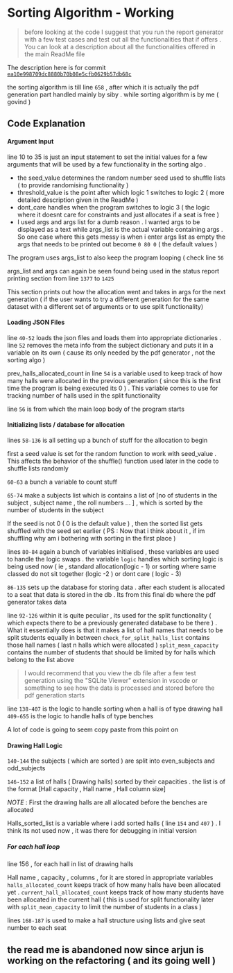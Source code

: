 ﻿# Sorting Algorithm - Working
> before looking at the code I suggest that you run the report generator with a few test cases and test out all the functionalities that if offers .  
>  You can look at a description about all the functionalities offered in the main ReadMe file

The description here is for commit [`ea10e998709dc8880b70b08e5cfb0629b57db68c` ](https://github.com/Govind-S-B/ExamHall-SeatAllocator/tree/ea10e998709dc8880b70b08e5cfb0629b57db68c)

the sorting algorithm is till line `658` , after which it is actually the pdf generation part handled mainly by siby . while sorting algorithm is by me ( govind )

## Code Explanation

#### Argument Input
line 10 to 35 is just an input statement to set the initial values for a few arguments that will be used by a few functionality in the sorting algo .
- the seed_value determines the random number seed used to shuffle lists ( to provide randomising functionality )
- threshold_value is the point after which logic 1 switches to logic 2 ( more detailed description given in the ReadMe )
- dont_care handles when the program switches to logic 3 ( the logic where it doesnt care for constraints and just allocates if a seat is free )
- I used args and args list for a dumb reason . I wanted args to be displayed as a text while args_list is the actual variable containing args . So one case where this gets messy is when i enter args list as empty the args that needs to be printed out become `0 80 0` ( the default values )

The program uses args_list to also keep the program looping ( check line `56`

args_list and args can again be seen found being used in the status report printing section from line `1377` to `1425`

This section prints out how the allocation went and takes in args for the next generation ( if the user wants to try a different generation for the same dataset with a different set of arguments or to use split functionality)

#### Loading JSON Files
line `40-52` loads the json files and loads them into appropriate dictionaries . 
line `52` removes the meta info from the subject dictionary and puts it in a variable on its own ( cause its only needed by the pdf generator , not the sorting algo )

prev_halls_allocated_count in line `54` is a variable used to keep track of how many halls were allocated in the previous generation ( since this is the first time the program is being executed its 0 ) . This variable comes to use for tracking number of halls used in the split functionality

line `56` is from which the main loop body of the program starts

#### Initializing lists / database for allocation
lines `58-136` is all setting up a bunch of stuff for the allocation to begin

first a seed value is set for the random function to work with seed_value . This affects the behavior of the shuffle() function used later in the code to shuffle lists randomly

`60-63` a bunch a variable to count stuff

`65-74` make a subjects list which is contains a list of [no of students in the subject , subject name , the roll numbers ... ] , which is sorted by the number of students in the subject

If the seed is not 0 ( 0 is the default value ) , then the sorted list gets shuffled with the seed set earlier
( PS : Now that i think about it , if im shuffling why am i bothering with sorting in the first place ) 

lines `80-84` again a bunch of variables initialised , these variables are used to handle the logic swaps . the variable `logic` handles which sorting logic is being used now ( ie , standard allocation(logic - 1) or sorting where same classed do not sit together (logic -2 ) or dont care ( logic - 3)

`86-135` sets up the database for storing data . after each student is allocated to a seat that data is stored in the db . Its from this final db where the pdf generator takes data

line `92-126` within it is quite peculiar , its used for the split functionality ( which expects there to be a previously generated database to be there ) . 
What it essentially does is that it makes a list of hall names that needs to be split students equally in between
`check_for_split_halls_list` contains those hall names ( last n halls which were allocated )
`split_mean_capacity` contains the number of students that should be limited by for halls which belong to the list above

> I would recommend that you view the db file after a few test generation using the "SQLite Viewer" extension in vscode or something to see how the data is processed and stored before the pdf generation starts

line `138-407` is the logic to handle sorting when a hall is of type drawing hall
`409-655` is the logic to handle halls of type benches

A lot of code is going to seem copy paste from this point on

#### Drawing Hall Logic
`140-144` the subjects ( which are sorted ) are split into even_subjects and odd_subjects 

`146-152` a list of halls ( Drawing halls) sorted  by their capacities . the list is of the format
[Hall capacity , Hall name , Hall column size]

*NOTE* : First the drawing halls are all allocated before the benches are allocated 

Halls_sorted_list is a variable where i add sorted halls ( line `154` and `407` ) . I think its not used now , it was there for debugging in initial version 

##### For each hall loop
line 156 , for each hall in list of drawing halls

Hall name , capacity , columns , for it are  stored in appropriate variables 
`halls_allocated_count` keeps track of how many halls have been allocated yet . 
`current_hall_allocated_count` keeps track of how many students have been allocated in the current hall ( this is used for split functionality later with `split_mean_capacity` to limit the number of students in a class )

lines `168-187` is used to make a hall structure using lists and give seat number to each seat
## the read me is abandoned now since arjun is working on the refactoring ( and its going well )
